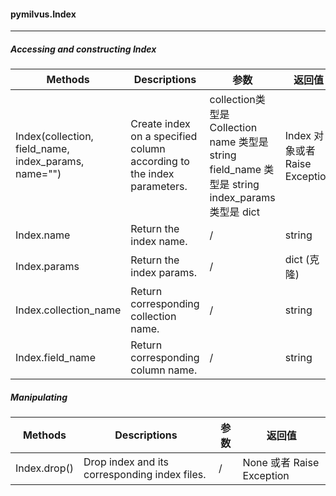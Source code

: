 #### pymilvus.Index

---

##### Accessing and constructing Index

| Methods                                              | Descriptions                                                 | 参数                                                         | 返回值                       |
| ---------------------------------------------------- | ------------------------------------------------------------ | ------------------------------------------------------------ | ---------------------------- |
| Index(collection, field_name, index_params, name="") | Create index on a specified column according to the index parameters. | collection类型是 Collection<br />name 类型是 string<br />field_name 类型是 string<br />index_params 类型是 dict | Index 对象或者 Raise Exception |
| Index.name                                           | Return the index name.                                       | /                                                            | string                       |
| Index.params                                         | Return the index params.                                     | /                                                            | dict (克隆)                  |
| Index.collection_name                                | Return corresponding collection name.                        | /                                                            | string                       |
| Index.field_name                                     | Return corresponding column name.                            | /                                                            | string                       |

##### Manipulating

| Methods      | Descriptions                                  | 参数 | 返回值                  |
| ------------ | --------------------------------------------- | ---- | ----------------------- |
| Index.drop() | Drop index and its corresponding index files. | /    | None 或者 Raise Exception |
